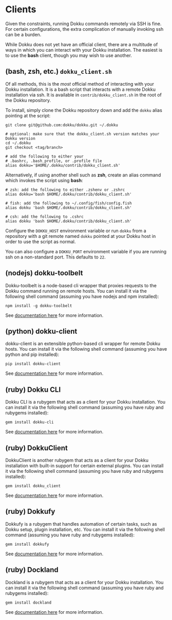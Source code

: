 # Clients

Given the constraints, running Dokku commands remotely via SSH is fine. For certain configurations, the extra complication of manually invoking ssh can be a burden.

While Dokku does not yet have an official client, there are a multitude of ways in which you can interact with your Dokku installation. The easiest is to use the **bash** client, though you may wish to use another.

## (bash, zsh, etc.) `dokku_client.sh`

Of all methods, this is the *most* official method of interacting with your Dokku installation. It is a bash script that interacts with a remote Dokku installation via ssh. It is available in `contrib/dokku_client.sh` in the root of the Dokku repository.

To install, simply clone the Dokku repository down and add the `dokku` alias pointing at the script:

```shell
git clone git@github.com:dokku/dokku.git ~/.dokku

# optional: make sure that the dokku_client.sh version matches your Dokku version
cd ~/.dokku
git checkout <tag/branch>

# add the following to either your
# .bashrc, .bash_profile, or .profile file
alias dokku='$HOME/.dokku/contrib/dokku_client.sh'
```

Alternatively, if using another shell such as **zsh**, create an alias command which invokes the script using **bash**:

```shell
# zsh: add the following to either .zshenv or .zshrc
alias dokku='bash $HOME/.dokku/contrib/dokku_client.sh'

# fish: add the following to ~/.config/fish/config.fish
alias dokku 'bash $HOME/.dokku/contrib/dokku_client.sh'

# csh: add the following to .cshrc
alias dokku 'bash $HOME/.dokku/contrib/dokku_client.sh'
```

Configure the `DOKKU_HOST` environment variable or run `dokku` from a repository with a git remote named `dokku` pointed at your Dokku host in order to use the script as normal.

You can also configure a `DOKKU_PORT` environment variable if you are running ssh on a non-standard port. This defaults to `22`.

## (nodejs) dokku-toolbelt

Dokku-toolbelt is a node-based cli wrapper that proxies requests to the Dokku command running on remote hosts. You can install it via the following shell command (assuming you have nodejs and npm installed):

```shell
npm install -g dokku-toolbelt
```

See [documentation here](https://www.npmjs.com/package/dokku-toolbelt) for more information.

## (python) dokku-client

dokku-client is an extensible python-based cli wrapper for remote Dokku hosts.  You can install it via the following shell command (assuming you have python and pip installed):

```shell
pip install dokku-client
```

See [documentation here](https://github.com/adamcharnock/dokku-client) for more information.

## (ruby) Dokku CLI

Dokku CLI is a rubygem that acts as a client for your Dokku installation. You can install it via the following shell command (assuming you have ruby and rubygems installed):

```shell
gem install dokku-cli
```

See [documentation here](https://github.com/SebastianSzturo/dokku-cli) for more information.

## (ruby) DokkuClient

DokkuClient is another rubygem that acts as a client for your Dokku installation with built-in support for certain external plugins. You can install it via the following shell command (assuming you have ruby and rubygems installed):

```shell
gem install dokku_client
```

See [documentation here](https://github.com/netguru/dokku_client) for more information.

## (ruby) Dokkufy

Dokkufy is a rubygem that handles automation of certain tasks, such as Dokku setup, plugin installation, etc. You can install it via the following shell command (assuming you have ruby and rubygems installed):

```shell
gem install dokkufy
```

See [documentation here](https://github.com/cbetta/dokkufy) for more information.

## (ruby) Dockland

Dockland is a rubygem that acts as a client for your Dokku installation. You can install it via the following shell command (assuming you have ruby and rubygems installed):

```shell
gem install dockland
```

See [documentation here](https://github.com/uetchy/dockland) for more information.
